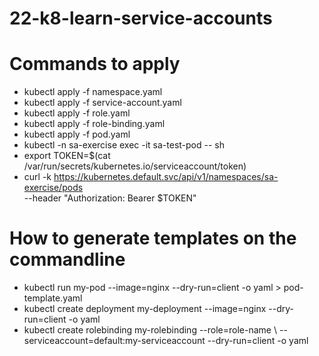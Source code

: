 # 22-k8-learn-service-accounts

# Commands to apply
- kubectl apply -f namespace.yaml
- kubectl apply -f service-account.yaml
- kubectl apply -f role.yaml
- kubectl apply -f role-binding.yaml
- kubectl apply -f pod.yaml
- kubectl -n sa-exercise exec -it sa-test-pod -- sh
- export TOKEN=$(cat /var/run/secrets/kubernetes.io/serviceaccount/token)
- curl -k https://kubernetes.default.svc/api/v1/namespaces/sa-exercise/pods \
  --header "Authorization: Bearer $TOKEN"


# How to generate templates on the commandline
- kubectl run my-pod --image=nginx --dry-run=client -o yaml > pod-template.yaml
- kubectl create deployment my-deployment --image=nginx --dry-run=client -o yaml
- kubectl create rolebinding my-rolebinding --role=role-name \ --serviceaccount=default:my-serviceaccount --dry-run=client -o yaml
